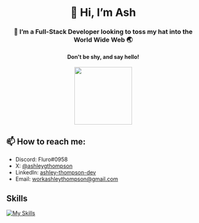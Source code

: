 <h1 align="center"> 👋 Hi, I’m Ash </h1>
<h3 align="center"> 💞️ I’m a Full-Stack Developer looking to toss my hat into the World Wide Web 🌏  </h3>
<h4 align="center"> Don't be shy, and say hello! </h4>

<div align="center" style="border-radius:100%;">
  <kbd><img src="https://pbs.twimg.com/profile_images/1433750197092302850/qo-AVnxc_400x400.jpg" style="height:150px;width:150px;"></kbd>
</div>

## 📫 How to reach me:

- Discord: Fluro#0958
- X: [@ashleygthompson](https://www.x.com/@ashleygthompson)
- LinkedIn: [ashley-thompson-dev](https://www.linkedin.com/in/ashley-thompson-dev)
- Email: [workashleythompson@gmail.com](mailto:workashleythompson@gmail.com)

## Skills

[![My Skills](https://skillicons.dev/icons?i=git,js,react,html,css,nodejs,tailwind,styledcomponents,sass,ruby,rails,docker,aws,heroku)](https://skillicons.dev)
